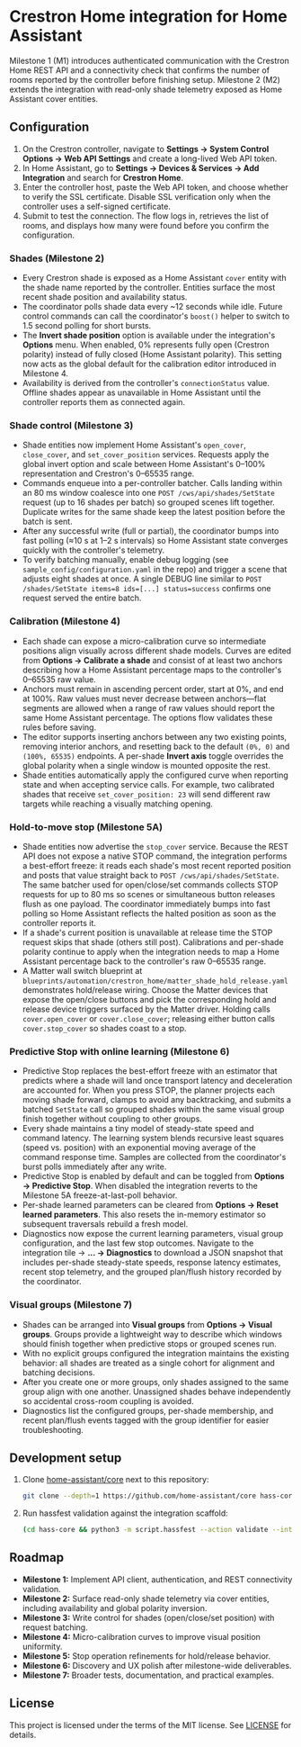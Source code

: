 # Crestron Home integration for Home Assistant

Milestone 1 (M1) introduces authenticated communication with the Crestron Home REST API and a
connectivity check that confirms the number of rooms reported by the controller before finishing
setup. Milestone 2 (M2) extends the integration with read-only shade telemetry exposed as Home
Assistant cover entities.

## Configuration

1. On the Crestron controller, navigate to **Settings → System Control Options → Web API Settings**
   and create a long-lived Web API token.
2. In Home Assistant, go to **Settings → Devices & Services → Add Integration** and search for
   **Crestron Home**.
3. Enter the controller host, paste the Web API token, and choose whether to verify the SSL
   certificate. Disable SSL verification only when the controller uses a self-signed certificate.
4. Submit to test the connection. The flow logs in, retrieves the list of rooms, and displays how
   many were found before you confirm the configuration.

### Shades (Milestone 2)

- Every Crestron shade is exposed as a Home Assistant `cover` entity with the shade name reported
  by the controller. Entities surface the most recent shade position and availability status.
- The coordinator polls shade data every ~12 seconds while idle. Future control commands can call
  the coordinator's `boost()` helper to switch to 1.5 second polling for short bursts.
- The **Invert shade position** option is available under the integration's **Options** menu. When
  enabled, 0% represents fully open (Crestron polarity) instead of fully closed (Home Assistant
  polarity). This setting now acts as the global default for the calibration editor introduced in
  Milestone 4.
- Availability is derived from the controller's `connectionStatus` value. Offline shades appear as
  unavailable in Home Assistant until the controller reports them as connected again.

### Shade control (Milestone 3)

- Shade entities now implement Home Assistant's `open_cover`, `close_cover`, and
  `set_cover_position` services. Requests apply the global invert option and scale between
  Home Assistant's 0–100% representation and Crestron's 0–65535 range.
- Commands enqueue into a per-controller batcher. Calls landing within an 80 ms window coalesce
  into one `POST /cws/api/shades/SetState` request (up to 16 shades per batch) so grouped scenes
  lift together. Duplicate writes for the same shade keep the latest position before the batch is
  sent.
- After any successful write (full or partial), the coordinator bumps into fast polling (≈10 s at
  1–2 s intervals) so Home Assistant state converges quickly with the controller's telemetry.
- To verify batching manually, enable debug logging (see `sample_config/configuration.yaml` in the
  repo) and trigger a scene that adjusts eight shades at once. A single DEBUG line similar to
  `POST /shades/SetState items=8 ids=[...] status=success` confirms one request served the entire
  batch.

### Calibration (Milestone 4)

- Each shade can expose a micro-calibration curve so intermediate positions align visually across
  different shade models. Curves are edited from **Options → Calibrate a shade** and consist of at
  least two anchors describing how a Home Assistant percentage maps to the controller's 0–65535 raw
  value.
- Anchors must remain in ascending percent order, start at 0%, and end at 100%. Raw values must
  never decrease between anchors—flat segments are allowed when a range of raw values should report
  the same Home Assistant percentage. The options flow validates these rules before saving.
- The editor supports inserting anchors between any two existing points, removing interior anchors,
  and resetting back to the default `(0%, 0)` and `(100%, 65535)` endpoints. A per-shade **Invert
  axis** toggle overrides the global polarity when a single window is mounted opposite the rest.
- Shade entities automatically apply the configured curve when reporting state and when accepting
  service calls. For example, two calibrated shades that receive `set_cover_position: 23` will send
  different raw targets while reaching a visually matching opening.

### Hold-to-move stop (Milestone 5A)

- Shade entities now advertise the `stop_cover` service. Because the REST API does not expose a
  native STOP command, the integration performs a best-effort freeze: it reads each shade's most
  recent reported position and posts that value straight back to
  `POST /cws/api/shades/SetState`. The same batcher used for open/close/set commands collects STOP
  requests for up to 80 ms so scenes or simultaneous button releases flush as one payload. The
  coordinator immediately bumps into fast polling so Home Assistant reflects the halted position as
  soon as the controller reports it.
- If a shade's current position is unavailable at release time the STOP request skips that shade
  (others still post). Calibrations and per-shade polarity continue to apply when the integration
  needs to map a Home Assistant percentage back to the controller's raw 0–65535 range.
- A Matter wall switch blueprint at
  `blueprints/automation/crestron_home/matter_shade_hold_release.yaml` demonstrates hold/release
  wiring. Choose the Matter devices that expose the open/close buttons and pick the corresponding
  hold and release device triggers surfaced by the Matter driver. Holding calls `cover.open_cover`
  or `cover.close_cover`; releasing either button calls `cover.stop_cover` so shades coast to a
  stop.

### Predictive Stop with online learning (Milestone 6)

- Predictive Stop replaces the best-effort freeze with an estimator that predicts where a shade will
  land once transport latency and deceleration are accounted for. When you press STOP, the planner
  projects each moving shade forward, clamps to avoid any backtracking, and submits a batched
  `SetState` call so grouped shades within the same visual group finish together without coupling
  to other groups.
- Every shade maintains a tiny model of steady-state speed and command latency. The learning system
  blends recursive least squares (speed vs. position) with an exponential moving average of the
  command response time. Samples are collected from the coordinator's burst polls immediately after
  any write.
- Predictive Stop is enabled by default and can be toggled from **Options → Predictive Stop**. When
  disabled the integration reverts to the Milestone 5A freeze-at-last-poll behavior.
- Per-shade learned parameters can be cleared from **Options → Reset learned parameters**. This also
  resets the in-memory estimator so subsequent traversals rebuild a fresh model.
- Diagnostics now expose the current learning parameters, visual group configuration, and the last
  few stop outcomes. Navigate to the integration tile → **... → Diagnostics** to download a JSON
  snapshot that includes per-shade steady-state speeds, response latency estimates, recent stop
  telemetry, and the grouped plan/flush history recorded by the coordinator.

### Visual groups (Milestone 7)

- Shades can be arranged into **Visual groups** from **Options → Visual groups**. Groups provide a
  lightweight way to describe which windows should finish together when predictive stops or grouped
  scenes run.
- With no explicit groups configured the integration maintains the existing behavior: all shades are
  treated as a single cohort for alignment and batching decisions.
- After you create one or more groups, only shades assigned to the same group align with one
  another. Unassigned shades behave independently so accidental cross-room coupling is avoided.
- Diagnostics list the configured groups, per-shade membership, and recent plan/flush events tagged
  with the group identifier for easier troubleshooting.

## Development setup

1. Clone [home-assistant/core](https://github.com/home-assistant/core) next to this repository:
   ```bash
   git clone --depth=1 https://github.com/home-assistant/core hass-core
   ```
2. Run hassfest validation against the integration scaffold:
   ```bash
   (cd hass-core && python3 -m script.hassfest --action validate --integration-path ../custom_components/crestron_home)
   ```

## Roadmap

- **Milestone 1:** Implement API client, authentication, and REST connectivity validation.
- **Milestone 2:** Surface read-only shade telemetry via cover entities, including availability and
  global polarity inversion.
- **Milestone 3:** Write control for shades (open/close/set position) with request batching.
- **Milestone 4:** Micro-calibration curves to improve visual position uniformity.
- **Milestone 5:** Stop operation refinements for hold/release behavior.
- **Milestone 6:** Discovery and UX polish after milestone-wide deliverables.
- **Milestone 7:** Broader tests, documentation, and practical examples.

## License

This project is licensed under the terms of the MIT license. See [LICENSE](LICENSE) for details.
